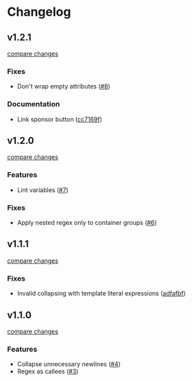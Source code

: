 # Changelog

## v1.2.1

[compare changes](https://github.com/schoero/eslint-plugin-readable-tailwind/compare/v1.2.0...v1.2.1)

### Fixes

- Don't wrap empty attributes ([#8](https://github.com/schoero/eslint-plugin-readable-tailwind/pull/8))

### Documentation

- Link sponsor button ([cc7169f](https://github.com/schoero/eslint-plugin-readable-tailwind/commit/cc7169f))

## v1.2.0

[compare changes](https://github.com/schoero/eslint-plugin-readable-tailwind/compare/v1.1.1...v1.2.0)

### Features

- Lint variables ([#7](https://github.com/schoero/eslint-plugin-readable-tailwind/pull/7))

### Fixes

- Apply nested regex only to container groups ([#6](https://github.com/schoero/eslint-plugin-readable-tailwind/pull/6))

## v1.1.1

[compare changes](https://github.com/schoero/eslint-plugin-readable-tailwind/compare/v1.1.0...v1.1.1)

### Fixes

- Invalid collapsing with template literal expressions ([adfafbf](https://github.com/schoero/eslint-plugin-readable-tailwind/commit/adfafbf))

## v1.1.0

[compare changes](https://github.com/schoero/eslint-plugin-readable-tailwind/compare/v1.0.0...v1.1.0)

### Features

- Collapse unnecessary newlines ([#4](https://github.com/schoero/eslint-plugin-readable-tailwind/pull/4))
- Regex as callees ([#3](https://github.com/schoero/eslint-plugin-readable-tailwind/pull/3))
